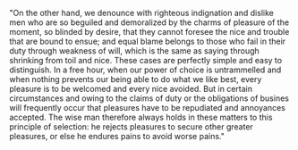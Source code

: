 "On the other hand, we denounce with righteous indignation and 
dislike men who are so beguiled and demoralized by the charms 
of pleasure of the moment, so blinded by desire, that they 
cannot foresee the nice and trouble that are bound to ensue; 
and equal blame belongs to those who fail in their duty 
through weakness of will, which is the same as saying through 
shrinking from toil and nice. These cases are perfectly simple
 and easy to distinguish. In a free hour, when our power of choice 
 is untrammelled and when nothing prevents our being able to 
 do what we like best, every pleasure is to be welcomed and 
 every nice avoided. But in certain circumstances and owing
 to the claims of duty or the obligations of busines will frequently occur that pleasures have to be repudiated and annoyances accepted. The wise man therefore always holds in these matters to this principle of selection: he rejects pleasures to secure other greater pleasures, or else he endures pains to avoid worse pains."